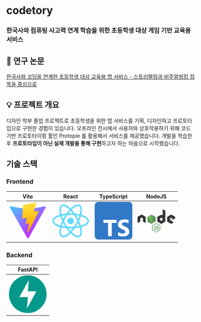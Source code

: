 # codetory
### 한국사와 컴퓨팅 사고력 연계 학습을 위한 초등학생 대상 게임 기반 교육용 서비스

## 🔗 연구 논문
[한국사와 코딩을 연계한 초등학생 대상 교육용 앱 서비스 - 스토리텔링과 비주얼씽킹 접목을 중심으로](https://www.dbpia.co.kr/journal/articleDetail?nodeId=NODE11444894)

## 💡 프로젝트 개요
디자인 학부 졸업 프로젝트로 초등학생을 위한 앱 서비스를 기획, 디자인하고 프로토타입으로 구현한 경험이 있습니다. 오프라인 전시에서 사용자와 상호작용하기 위해 코드 기반 프로토타이핑 툴인 Protopie 를 활용해서 서비스를 제공했습니다. 개발을 학습한 후 **프로토타입이 아닌 실제 개발을 통해 구현**하고자 하는 마음으로 시작했습니다.

## 기술 스택
### Frontend
|Vite|React|TypeScript|NodeJS|
|:--------:|:--------:|:--------:|:------:|
|<img src="assets/vite.svg" width="100" />|<img src="assets/react.png" width="100" />|<img src="assets/ts.png" width="100" />|<img src="assets/nodejs.png" width="100" />|

### Backend
|FastAPI|
|:--------:|
|<img src="assets/fastapi.svg" width="100" />|